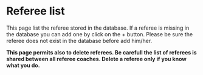 # Referee list

This page list the referee stored in the database.
If a referee is missing in the database you can add one by click on the + button.
Please be sure the referee does not exist in the database before add him/her.

**This page permits also to delete referees. Be carefull the list of referees is shared between all referee coaches. Delete a referee only if you know what you do.**